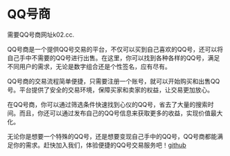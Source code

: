 # QQ号商

需要QQ号商网址k02.cc.

QQ号商是一个提供QQ号交易的平台，不仅可以买到自己喜欢的QQ号，还可以将自己手中不需要的QQ号进行出售。在这里，你可以找到各种各样的QQ号，满足不同用户的需求，无论是数字组合还是个性签名，应有尽有。

QQ号商的交易流程简单便捷，只需要注册一个账号，就可以开始购买和出售QQ号。平台提供了安全的交易环境，保障买家和卖家的权益，让交易更加放心。

在QQ号商，你可以通过筛选条件快速找到心仪的QQ号，省去了大量的搜索时间。而且，你还可以通过发布自己的QQ号信息来获取更多的收益，实现价值最大化。

无论你是想要一个特殊的QQ号，还是想要变现自己手中的QQ号，QQ号商都能满足你的需求。赶快加入我们，体验便捷的QQ号交易服务吧！[github](https://github.com)